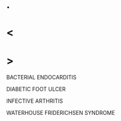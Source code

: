 # .

# <

# >

BACTERIAL ENDOCARDITIS

DIABETIC FOOT ULCER

INFECTIVE ARTHRITIS

WATERHOUSE FRIDERICHSEN SYNDROME
